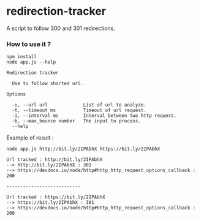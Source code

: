 # redirection-tracker
A script to follow 300 and 301 redirections.

### How to use it ?
```
npm install
node app.js --help
```
```
Redirection tracker

  Use to follow shorted url.

Options

  -u, --url url             List of url to analyze.            
  -t, --timeout ms          Timeout of url request.            
  -i, --interval ms         Interval between two http request.
  -b, --max_bounce number   The input to process.              
  --help
```

Example of result :

```
node app.js http://bit.ly/2IPAbhX https://bit.ly/2IPAbhX
```
```
Url tracked : http://bit.ly/2IPAbhX
--> http://bit.ly/2IPAbhX : 301
--> https://devdocs.io/node/http#http_http_request_options_callback : 200

---------------------------

Url tracked : https://bit.ly/2IPAbhX
--> https://bit.ly/2IPAbhX : 301
--> https://devdocs.io/node/http#http_http_request_options_callback : 200

```
